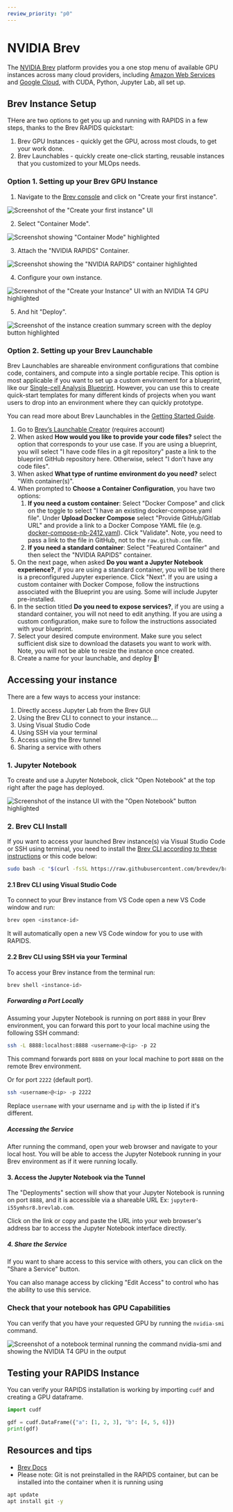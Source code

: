 ```yaml
---
review_priority: "p0"
---
```


# NVIDIA Brev

The [NVIDIA Brev](https://brev.nvidia.com/) platform provides you a one stop menu of available GPU instances across many cloud providers, including [Amazon Web Services](https://aws.amazon.com/) and [Google Cloud](https://cloud.google.com), with CUDA, Python, Jupyter Lab, all set up.

## Brev Instance Setup

THere are two options to get you up and running with RAPIDS in a few steps, thanks to the Brev RAPIDS quickstart:

1. Brev GPU Instances - quickly get the GPU, across most clouds, to get your work done.
2. Brev Launchables - quickly create one-click starting, reusable instances that you customized to your MLOps needs.

### Option 1. Setting up your Brev GPU Instance

1. Navigate to the [Brev console](https://brev.nvidia.com/org) and click on "Create your first instance".

![Screenshot of the "Create your first instance" UI](/_static/images/platforms/brev/brev1.png)

2. Select "Container Mode".

![Screenshot showing "Container Mode" highlighted](/_static/images/platforms/brev/brev2.png)

3. Attach the "NVIDIA RAPIDS" Container.

![Screenshot showing the "NVIDIA RAPIDS" container highlighted](/_static/images/platforms/brev/brev3.png)

4. Configure your own instance.

![Screenshot of the "Create your Instance" UI with an NVIDIA T4 GPU highlighted](/_static/images/platforms/brev/brev4.png)

5. And hit "Deploy".

![Screenshot of the instance creation summary screen with the deploy button highlighted](/_static/images/platforms/brev/brev5.png)

### Option 2. Setting up your Brev Launchable

Brev Launchables are shareable environment configurations that combine code, containers, and compute into a single portable recipe. This option is most applicable if you want to set up a custom environment for a blueprint, like our [Single-cell Analysis Blueprint](https://github.com/clara-parabricks-workflows/single-cell-analysis-blueprint). However, you can use this to create quick-start templates for many different kinds of projects when you want users to drop into an environment where they can quickly prototype.

You can read more about Brev Launchables in the [Getting Started Guide](https://docs.nvidia.com/brev/latest/launchables-getting-started.html).

1. Go to [Brev’s Launchable Creator](https://brev.nvidia.com/launchables/create) (requires account)
2. When asked **How would you like to provide your code files?** select the option that corresponds to your use case. If you are using a blueprint, you will select "I have code files in a git repository" paste a link to the blueprint GitHub repository here. Otherwise, select "I don't have any code files".
3. When asked **What type of runtime environment do you need?** select "With container(s)".
4. When prompted to **Choose a Container Configuration**, you have two options:
   1. **If you need a custom container**: Select "Docker Compose" and click on the toggle to select "I have an existing docker-compose.yaml file". Under **Upload Docker Compose** select "Provide GitHub/Gitlab URL" and provide a link to a Docker Compose YAML file (e.g. [docker-compose-nb-2412.yaml](https://github.com/clara-parabricks-workflows/single-cell-analysis-blueprint/blob/main/docker/brev/docker-compose-nb-2412.yaml)). Click "Validate". Note, you need to pass a link to the file in GitHub, not to the `raw.github.com` file.
   2. **If you need a standard container**: Select "Featured Container" and then select the "NVIDIA RAPIDS" container.
5. On the next page, when asked **Do you want a Jupyter Notebook experience?**, if you are using a standard container, you will be told there is a preconfigured Jupyter experience. Click "Next". If you are using a custom container with Docker Compose, follow the instructions associated with the Blueprint you are using. Some will include Jupyter pre-installed.
6. In the section titled **Do you need to expose services?**, if you are using a standard container, you will not need to edit anything. If you are using a custom configuration, make sure to follow the instructions associated with your blueprint.
7. Select your desired compute environment. Make sure you select sufficient disk size to download the datasets you want to work with. Note, you will not be able to resize the instance once created.
8. Create a name for your launchable, and deploy 🚀!

## Accessing your instance

There are a few ways to access your instance:

1. Directly access Jupyter Lab from the Brev GUI
1. Using the Brev CLI to connect to your instance....
1. Using Visual Studio Code
1. Using SSH via your terminal
1. Access using the Brev tunnel
1. Sharing a service with others

### 1. Jupyter Notebook

To create and use a Jupyter Notebook, click "Open Notebook" at the top right after the page has deployed.

![Screenshot of the instance UI with the "Open Notebook" button highlighted](/_static/images/platforms/brev/brev8.png)

### 2. Brev CLI Install

If you want to access your launched Brev instance(s) via Visual Studio Code or SSH using terminal, you need to install the [Brev CLI according to these instructions](https://docs.nvidia.com/brev/latest/brev-cli.html) or this code below:

```bash
sudo bash -c "$(curl -fsSL https://raw.githubusercontent.com/brevdev/brev-cli/main/bin/install-latest.sh)" && brev login
```

#### 2.1 Brev CLI using Visual Studio Code

To connect to your Brev instance from VS Code open a new VS Code window and run:

```bash
brev open <instance-id>
```

It will automatically open a new VS Code window for you to use with RAPIDS.

#### 2.2 Brev CLI using SSH via your Terminal

To access your Brev instance from the terminal run:

```bash
brev shell <instance-id>
```

##### Forwarding a Port Locally

Assuming your Jupyter Notebook is running on port `8888` in your Brev environment, you can forward this port to your local machine using the following SSH command:

```bash
ssh -L 8888:localhost:8888 <username>@<ip> -p 22
```

This command forwards port `8888` on your local machine to port `8888` on the remote Brev environment.

Or for port `2222` (default port).

```bash
ssh <username>@<ip> -p 2222
```

Replace `username` with your username and `ip` with the ip listed if it's different.

##### Accessing the Service

After running the command, open your web browser and navigate to your local host. You will be able to access the Jupyter Notebook running in your Brev environment as if it were running locally.

#### 3. Access the Jupyter Notebook via the Tunnel

The "Deployments" section will show that your Jupyter Notebook is running on port `8888`, and it is accessible via a shareable URL Ex: `jupyter0-i55ymhsr8.brevlab.com`.

Click on the link or copy and paste the URL into your web browser's address bar to access the Jupyter Notebook interface directly.

##### 4. Share the Service

If you want to share access to this service with others, you can click on the "Share a Service" button.

You can also manage access by clicking "Edit Access" to control who has the ability to use this service.

### Check that your notebook has GPU Capabilities

You can verify that you have your requested GPU by running the `nvidia-smi` command.

![Screenshot of a notebook terminal running the command nvidia-smi and showing the NVIDIA T4 GPU in the output](/_static/images/platforms/brev/brev6.png)

## Testing your RAPIDS Instance

You can verify your RAPIDS installation is working by importing `cudf` and creating a GPU dataframe.

```python
import cudf

gdf = cudf.DataFrame({"a": [1, 2, 3], "b": [4, 5, 6]})
print(gdf)
```

## Resources and tips

- [Brev Docs](https://brev.dev/)
- Please note: Git is not preinstalled in the RAPIDS container, but can be installed into the container when it is running using

```bash
apt update
apt install git -y
```
